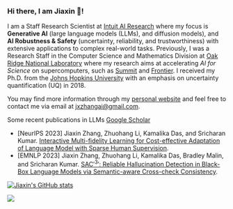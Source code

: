 ### Hi there, I am Jiaxin 👋! 


<!--
**jxzhangjhu/jxzhangjhu** is a ✨ _special_ ✨ repository because its `README.md` (this file) appears on your GitHub profile.

Here are some ideas to get you started:

- 🔭 I’m currently working on ...
- 🌱 I’m currently learning ...
- 👯 I’m looking to collaborate on ...
- 🤔 I’m looking for help with ...
- 💬 Ask me about ...
- 📫 How to reach me: ...
- 😄 Pronouns: ...
- ⚡ Fun fact: ...
-->

I am a Staff Research Scientist at [Intuit AI Research](https://www.intuit.com/technology/) where my focus is **Generative AI** (large language models (LLMs), and diffusion models), and **AI Robustness & Safety** (uncertainty, reliability, and trustworthiness) with extensive applications to complex real-world tasks. Previously, I was a Research Staff in the Computer Science and Mathematics Division at [Oak Ridge National Laboratory](https://www.ornl.gov/) where my research aims at accelerating *AI for Science* on supercomputers, such as [Summit](https://www.olcf.ornl.gov/summit/) and [Frontier](https://www.olcf.ornl.gov/frontier/). I received my Ph.D. from the [Johns Hopkins University](https://www.jhu.edu/) with an emphasis on uncertainty quantification (UQ) in 2018. 

You may find more information through my [personal website](https://jxzhangjhu.github.io) and feel free to contact me via email at jxzhangai@gmail.com. 

Some recent publications in LLMs [Google Scholar](https://scholar.google.com/citations?user=LiDm8jEAAAAJ&hl=en)
- [NeurIPS 2023] Jiaxin Zhang, Zhuohang Li, Kamalika Das, and Sricharan Kumar. [Interactive Multi-fidelity Learning for Cost-effective Adaptation of Language Model with Sparse Human Supervision](https://arxiv.org/abs/2310.20153).
- [EMNLP 2023] Jiaxin Zhang, Zhuohang Li, Kamalika Das, Bradley Malin, and Sricharan Kumar. [SAC$'^3'$: Reliable Hallucination Detection in Black-Box Language Models via Semantic-aware Cross-check Consistency](https://arxiv.org/abs/2311.01740).



[![Jiaxin's GitHub stats](https://github-readme-stats.vercel.app/api?username=jxzhangjhu)](https://github.com/anuraghazra/github-readme-stats)
<!-- [![Top Langs](https://github-readme-stats.vercel.app/api/top-langs/?username=jxzhangjhu&theme=material-palenight&hide=Jupyter&layout=compact)](https://github.com/anuraghazra/github-readme-stats) -->

![](https://komarev.com/ghpvc/?username=jxzhangjhu)


<!-- [![Yue's github stats](https://github-readme-stats.vercel.app/api?username=yzhao062&theme=material-palenight&count_private=true&hide=contribs)](https://github.com/anuraghazra/github-readme-stats)
[![Top Langs](https://github-readme-stats.vercel.app/api/top-langs/?username=yzhao062&theme=material-palenight&hide=Jupyter&layout=compact)](https://github.com/anuraghazra/github-readme-stats) -->
